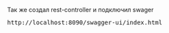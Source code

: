 Так же создал rest-controller и подключил swager
<pre>http://localhost:8090/swagger-ui/index.html</pre>
